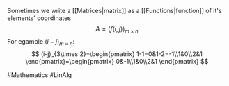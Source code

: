 Sometimes we write a [[Matrices|matrix]] as a [[Functions|function]] of it's elements' coordinates
$$
A=(f(i,j))_{m\times n}
$$
For egample $(i-j)_{m\times n}$:
$$
(i-j)_{3\times 2}=\begin{pmatrix}
1-1=0&1-2=-1\\1&0\\2&1
\end{pmatrix}=\begin{pmatrix}
0&-1\\1&0\\2&1
\end{pmatrix}
$$

#Mathematics #LinAlg 